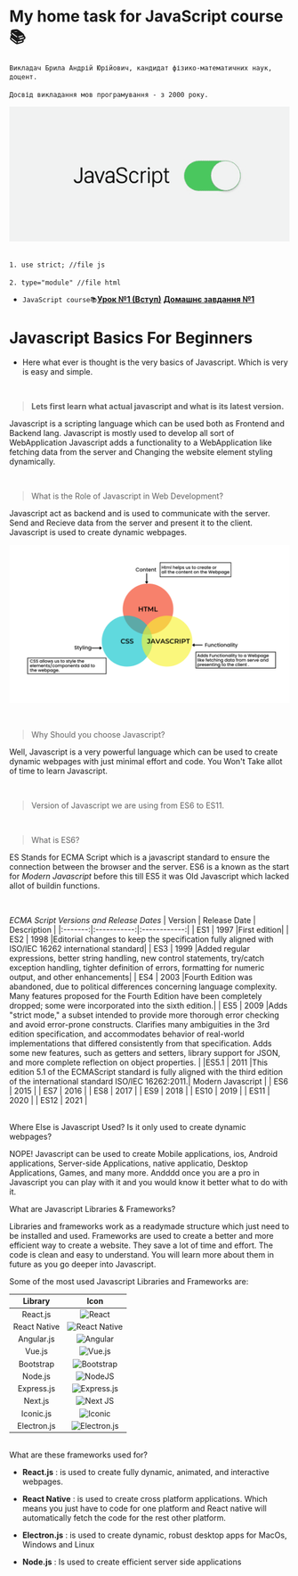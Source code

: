 # My home task for JavaScript course📚

```
Викладач Брила Андрій Юрійович, кандидат фізико-математичних наук, доцент.

Досвід викладання мов програмування - з 2000 року.

```

![](./assets/testing.gif)

```

1. use strict; //file js

2. type="module" //file html

```

- `JavaScript course📚`[**Урок №1 (Вступ)**](https://youtube.com/live/fnJfUNaDpEc?feature=share)
  [**Домашнє завдання №1**](https://drive.google.com/drive/folders/1-luVq8_1syEQ-QTTdRruHWxvd0eNGtVJ?usp=sharing)

# Javascript Basics For Beginners

- Here what ever is thought is the very basics of Javascript. Which is very is
  easy and simple.

<br>

> **Lets first learn what actual javascript and what is its latest version.**

Javascript is a scripting language which can be used both as Frontend and
Backend lang. Javascript is mostly used to develop all sort of WebApplication
Javascript adds a functionality to a WebApplication like fetching data from the
server and Changing the website element styling dynamically.

<br>

> What is the Role of Javascript in Web Development?

Javascript act as backend and is used to communicate with the server. Send and
Recieve data from the server and present it to the client. Javascript is used to
create dynamic webpages.

![](./assets/js-1.png)

<br>

> Why Should you choose Javascript?

Well, Javascript is a very powerful language which can be used to create dynamic
webpages with just minimal effort and code. You Won't Take allot of time to
learn Javascript.

<br>

> Version of Javascript we are using from ES6 to ES11.

<br>

> What is ES6?

ES Stands for ECMA Script which is a javascript standard to ensure the
connection between the browser and the server. ES6 is a known as the start for
_Modern Javascript_ before this till ES5 it was Old Javascript which lacked
allot of buildin functions.

<br>

_ECMA Script Versions and Release Dates_ | Version | Release Date | Description
| |:-------:|:-----------:|:------------:| | ES1 | 1997 |First edition| | ES2 |
1998 |Editorial changes to keep the specification fully aligned with ISO/IEC
16262 international standard| | ES3 | 1999 |Added regular expressions, better
string handling, new control statements, try/catch exception handling, tighter
definition of errors, formatting for numeric output, and other enhancements| |
ES4 | 2003 |Fourth Edition was abandoned, due to political differences
concerning language complexity. Many features proposed for the Fourth Edition
have been completely dropped; some were incorporated into the sixth edition.| |
ES5 | 2009 |Adds "strict mode," a subset intended to provide more thorough error
checking and avoid error-prone constructs. Clarifies many ambiguities in the 3rd
edition specification, and accommodates behavior of real-world implementations
that differed consistently from that specification. Adds some new features, such
as getters and setters, library support for JSON, and more complete reflection
on object properties. | |ES5.1 | 2011 |This edition 5.1 of the ECMAScript
standard is fully aligned with the third edition of the international standard
ISO/IEC 16262:2011.| Modern Javascript | | ES6 | 2015 | | ES7 | 2016 | | ES8 |
2017 | | ES9 | 2018 | | ES10 | 2019 | | ES11 | 2020 | | ES12 | 2021 |

<br>
Where Else is Javascript Used? Is it only used to create dynamic webpages?

NOPE! Javascript can be used to create Mobile applications, ios, Android
applications, Server-side Applications, native applicatio, Desktop Applications,
Games, and many more. Andddd once you are a pro in Javascript you can play with
it and you would know it better what to do with it.

What are Javascript Libraries & Frameworks?

Libraries and frameworks work as a readymade structure which just need to be
installed and used. Frameworks are used to create a better and more efficient
way to create a website. They save a lot of time and effort. The code is clean
and easy to understand. You will learn more about them in future as you go
deeper into Javascript.

Some of the most used Javascript Libraries and Frameworks are:

|   Library    |                                                            Icon                                                             |
| :----------: | :-------------------------------------------------------------------------------------------------------------------------: |
|   React.js   |        ![React](https://img.shields.io/badge/react-%2320232a.svg?style=for-the-badge&logo=react&logoColor=%2361DAFB)        |
| React Native | ![React Native](https://img.shields.io/badge/react_native-%2320232a.svg?style=for-the-badge&logo=react&logoColor=%2361DAFB) |
|  Angular.js  |       ![Angular](https://img.shields.io/badge/angular-%23DD0031.svg?style=for-the-badge&logo=angular&logoColor=white)       |
|    Vue.js    |      ![Vue.js](https://img.shields.io/badge/vuejs-%2335495e.svg?style=for-the-badge&logo=vuedotjs&logoColor=%234FC08D)      |
|  Bootstrap   |    ![Bootstrap](https://img.shields.io/badge/bootstrap-%23563D7C.svg?style=for-the-badge&logo=bootstrap&logoColor=white)    |
|   Node.js    |           ![NodeJS](https://img.shields.io/badge/node.js-6DA55F?style=for-the-badge&logo=node.js&logoColor=white)           |
|  Express.js  |  ![Express.js](https://img.shields.io/badge/express.js-%23404d59.svg?style=for-the-badge&logo=express&logoColor=%2361DAFB)  |
|   Next.js    |            ![Next JS](https://img.shields.io/badge/Next-black?style=for-the-badge&logo=next.js&logoColor=white)             |
|  Iconic.js   |            ![Iconic](https://img.shields.io/badge/Iconic-16B7FB?style=for-the-badge&logo=react&logoColor=black)             |
| Electron.js  |       ![Electron.js](https://img.shields.io/badge/Electron-191970?style=for-the-badge&logo=Electron&logoColor=white)        |

<br>
What are these frameworks used for?

- **React.js** : is used to create fully dynamic, animated, and interactive
  webpages.

- **React Native** : is used to create cross platform applications. Which means
  you just have to code for one platform and React native will automatically
  fetch the code for the rest other platform.

- **Electron.js** : is used to create dynamic, robust desktop apps for MacOs,
  Windows and Linux
- **Node.js** : Is used to create efficient server side applications

